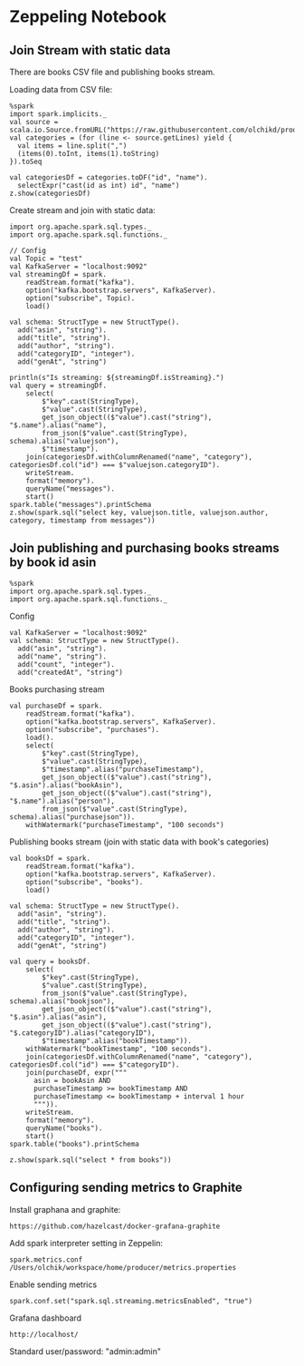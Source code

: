 Zeppeling Notebook
==================

Join Stream with static data
----------------------------

There are books CSV file and publishing books stream.

Loading data from CSV file:

    %spark
    import spark.implicits._
    val source = scala.io.Source.fromURL("https://raw.githubusercontent.com/olchikd/producer/master/categories.csv")
    val categories = (for (line <- source.getLines) yield {
      val items = line.split(",")
      (items(0).toInt, items(1).toString)
    }).toSeq
    
    val categoriesDf = categories.toDF("id", "name").
      selectExpr("cast(id as int) id", "name")
    z.show(categoriesDf)
    

Create stream and join with static data:

    import org.apache.spark.sql.types._
    import org.apache.spark.sql.functions._
    
    // Config
    val Topic = "test"
    val KafkaServer = "localhost:9092"
    val streamingDf = spark.
        readStream.format("kafka").
        option("kafka.bootstrap.servers", KafkaServer).
        option("subscribe", Topic).
        load()
        
    val schema: StructType = new StructType().
      add("asin", "string").
      add("title", "string").
      add("author", "string").
      add("categoryID", "integer").
      add("genAt", "string")
    
    println(s"Is streaming: ${streamingDf.isStreaming}.")
    val query = streamingDf.
        select(
            $"key".cast(StringType), 
            $"value".cast(StringType), 
            get_json_object(($"value").cast("string"), "$.name").alias("name"),
            from_json($"value".cast(StringType), schema).alias("valuejson"),
            $"timestamp").
        join(categoriesDf.withColumnRenamed("name", "category"), categoriesDf.col("id") === $"valuejson.categoryID").
        writeStream.
        format("memory").
        queryName("messages").
        start()
    spark.table("messages").printSchema
    z.show(spark.sql("select key, valuejson.title, valuejson.author, category, timestamp from messages"))
    
Join publishing and purchasing books streams by book id asin
------------------------------------------------------------

    %spark
    import org.apache.spark.sql.types._
    import org.apache.spark.sql.functions._
    
Config

    val KafkaServer = "localhost:9092"
    val schema: StructType = new StructType().
      add("asin", "string").
      add("name", "string").
      add("count", "integer").
      add("createdAt", "string")
      
Books purchasing stream

    val purchaseDf = spark.
        readStream.format("kafka").
        option("kafka.bootstrap.servers", KafkaServer).
        option("subscribe", "purchases").
        load().
        select(
            $"key".cast(StringType), 
            $"value".cast(StringType),
            $"timestamp".alias("purchaseTimestamp"),
            get_json_object(($"value").cast("string"), "$.asin").alias("bookAsin"),
            get_json_object(($"value").cast("string"), "$.name").alias("person"),
            from_json($"value".cast(StringType), schema).alias("purchasejson")).
        withWatermark("purchaseTimestamp", "100 seconds")
    
    
Publishing books stream (join with static data with book's categories)

    val booksDf = spark.
        readStream.format("kafka").
        option("kafka.bootstrap.servers", KafkaServer).
        option("subscribe", "books").
        load()
        
    val schema: StructType = new StructType().
      add("asin", "string").
      add("title", "string").
      add("author", "string").
      add("categoryID", "integer").
      add("genAt", "string")
    
    val query = booksDf.
        select(
            $"key".cast(StringType), 
            $"value".cast(StringType),
            from_json($"value".cast(StringType), schema).alias("bookjson"),
            get_json_object(($"value").cast("string"), "$.asin").alias("asin"),
            get_json_object(($"value").cast("string"), "$.categoryID").alias("categoryID"),
            $"timestamp".alias("bookTimestamp")).
        withWatermark("bookTimestamp", "100 seconds").
        join(categoriesDf.withColumnRenamed("name", "category"), categoriesDf.col("id") === $"categoryID").
        join(purchaseDf, expr("""
          asin = bookAsin AND
          purchaseTimestamp >= bookTimestamp AND
          purchaseTimestamp <= bookTimestamp + interval 1 hour
          """)).
        writeStream.
        format("memory").
        queryName("books").
        start()
    spark.table("books").printSchema
    
    z.show(spark.sql("select * from books"))
    
Configuring sending metrics to Graphite
---------------------------------------

Install graphana and graphite:

    https://github.com/hazelcast/docker-grafana-graphite

Add spark interpreter setting in Zeppelin:
    
    spark.metrics.conf	/Users/olchik/workspace/home/producer/metrics.properties

Enable sending metrics

    spark.conf.set("spark.sql.streaming.metricsEnabled", "true")
    
Grafana dashboard 

    http://localhost/
    
Standard user/password:  "admin:admin"